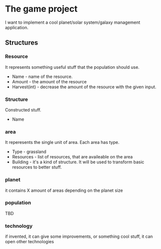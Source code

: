 # The game project

I want to implement a cool planet/solar system/galaxy management application.

## Structures

### Resource

It represents something useful stuff that the population should use.

- Name - name of the resource.
- Amount - the amount of the resource
- Harvest(int) - decrease the amount of the resource with the given input.

### Structure

Constructed stuff.

- Name

### area

It reperesents the single unit of area. Each area has type.
- Type - grassland
- Resources - list of resources, that are availeable on the area
- Building - it's a kind of structure. It will be used to transform basic resources to better stuff.

### planet

it contains X amount of areas depending on the planet size

### population

TBD

### technology

if invented, it can give some improvements, or something cool stuff, it can open other technologies

